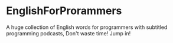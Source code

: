 # EnglishForProrammers
A huge collection of English words for programmers with subtitled programming podcasts, Don't waste time! Jump in!
